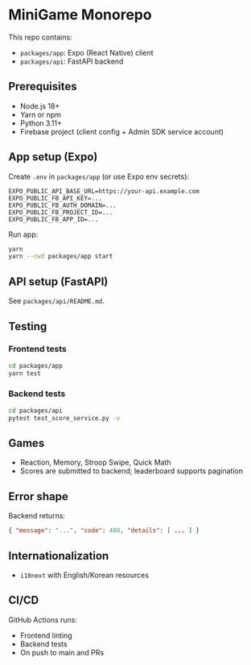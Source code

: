 # MiniGame Monorepo

This repo contains:

- `packages/app`: Expo (React Native) client
- `packages/api`: FastAPI backend

## Prerequisites

- Node.js 18+
- Yarn or npm
- Python 3.11+
- Firebase project (client config + Admin SDK service account)

## App setup (Expo)

Create `.env` in `packages/app` (or use Expo env secrets):

```
EXPO_PUBLIC_API_BASE_URL=https://your-api.example.com
EXPO_PUBLIC_FB_API_KEY=...
EXPO_PUBLIC_FB_AUTH_DOMAIN=...
EXPO_PUBLIC_FB_PROJECT_ID=...
EXPO_PUBLIC_FB_APP_ID=...
```

Run app:

```bash
yarn
yarn --cwd packages/app start
```

## API setup (FastAPI)

See `packages/api/README.md`.

## Testing

### Frontend tests

```bash
cd packages/app
yarn test
```

### Backend tests

```bash
cd packages/api
pytest test_score_service.py -v
```

## Games

- Reaction, Memory, Stroop Swipe, Quick Math
- Scores are submitted to backend; leaderboard supports pagination

## Error shape

Backend returns:

```json
{ "message": "...", "code": 400, "details": [ ... ] }
```

## Internationalization

- `i18next` with English/Korean resources

## CI/CD

GitHub Actions runs:

- Frontend linting
- Backend tests
- On push to main and PRs
